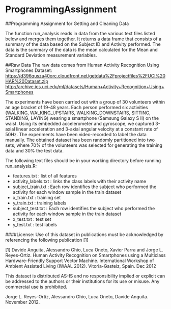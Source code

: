 # ProgrammingAssignment
##Programming Assignment for Getting and Cleaning Data

The function run_analysis reads in data from the various text files listed below and merges them together.  It returns a data frame that consists of a summary of the data based on the Subject ID and Activity performed. The data is the summary of the data is the mean calculated for the Mean and Standard Deviation measurement variables.

##Raw Data
The raw data comes from Human Activity Recognition Using Smartphones Dataset:
https://d396qusza40orc.cloudfront.net/getdata%2Fprojectfiles%2FUCI%20HAR%20Dataset.zip
http://archive.ics.uci.edu/ml/datasets/Human+Activity+Recognition+Using+Smartphones
  
The experiments have been carried out with a group of 30 volunteers within an age bracket of 19-48 years. Each person performed six activities (WALKING, WALKING_UPSTAIRS, WALKING_DOWNSTAIRS, SITTING, STANDING, LAYING) wearing a smartphone (Samsung Galaxy S II) on the waist. Using its embedded accelerometer and gyroscope, we captured 3-axial linear acceleration and 3-axial angular velocity at a constant rate of 50Hz. The experiments have been video-recorded to label the data manually. The obtained dataset has been randomly partitioned into two sets, where 70% of the volunteers was selected for generating the training data and 30% the test data. 

The following text files should be in your working directory before running run_analysis.R:
  * features.txt : list of all features
  * activity_labels.txt : links the class labels with their activity name
  * subject_train.txt : Each row identifies the subject who performed the activity for each window sample in the train dataset
  * x_train.txt : training set
  * y_train.txt : training labels
  * subject_test.txt : Each row identifies the subject who performed the activity for each window sample in the train dataset
  * x_test.txt : test set
  * y_test.txt : test labels
  
####License:
Use of this dataset in publications must be acknowledged by referencing the following publication [1] 

[1] Davide Anguita, Alessandro Ghio, Luca Oneto, Xavier Parra and Jorge L. Reyes-Ortiz. Human Activity Recognition on Smartphones using a Multiclass Hardware-Friendly Support Vector Machine. International Workshop of Ambient Assisted Living (IWAAL 2012). Vitoria-Gasteiz, Spain. Dec 2012

This dataset is distributed AS-IS and no responsibility implied or explicit can be addressed to the authors or their institutions for its use or misuse. Any commercial use is prohibited.

Jorge L. Reyes-Ortiz, Alessandro Ghio, Luca Oneto, Davide Anguita. November 2012.
